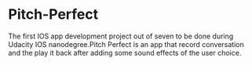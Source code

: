 # Pitch-Perfect
The first IOS app development project out of seven to be done during Udacity IOS nanodegree.Pitch Perfect is an app that record conversation and the play it back after adding some sound effects of the user choice.
